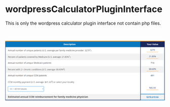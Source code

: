 # wordpressCalculatorPluginInterface
This is only the wordpress calculator plugin interface not contain php files.<br>
<br>
<br>

![alt tag](https://github.com/david3310/wordpressCalculatorPluginInterface/blob/master/wordpress.png)
